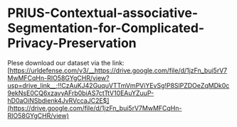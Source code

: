 # PRIUS-Contextual-associative-Segmentation-for-Complicated-Privacy-Preservation

Plese download our dataset via the link: [https://urldefense.com/v3/__https://drive.google.com/file/d/1jzFn_bui5rV7MwMFCqHn-RIO58GYgCHR/view?usp=drive_link__;!!CzAuKJ42GuquVTTmVmPViYEvSg!P8SlPZDOeZqMDk0c9ekNsE0CQ6xzavyAFrb0biAS7ctTtV10EAuYZuuP-hD0aOiNSbdienk4JvRVccaJC2E$](https://drive.google.com/file/d/1jzFn_bui5rV7MwMFCqHn-RIO58GYgCHR/view)
